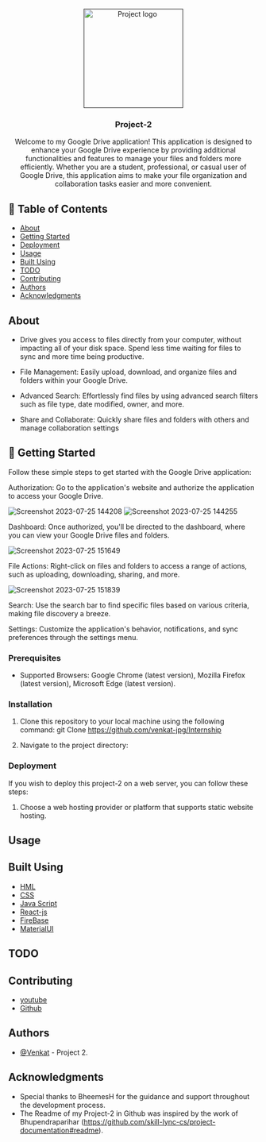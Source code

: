 <p align="center">
  <a href="" rel="noopener">
    <img width=200px height=200px src="https://tse3.mm.bing.net/th?id=OIP.1om7KvIn8q4gtAD-YXfD6AHaHA&pid=Api&P=0&h=180" alt="Project logo">
  </a>
</p>
<h3 align="center">Project-2</h3>
<div align="center">
 
</div>

<p align="center">  Welcome to my Google Drive application! This application is designed to enhance your Google Drive experience by providing additional functionalities and features to manage your files and folders more efficiently. Whether you are a student, professional, or casual user of Google Drive, this application aims to make your file organization and collaboration tasks easier and more convenient.
    <br> 
</p>

## 📝 Table of Contents
- [About](#about)
- [Getting Started](#getting_started)
- [Deployment](#deployment)
- [Usage](#usage)
- [Built Using](#built_using)
- [TODO](../TODO.md)
- [Contributing](../CONTRIBUTING.md)
- [Authors](#authors)
- [Acknowledgments](#acknowledgement)

##  About <a name = "about"></a>
- Drive gives you access to files directly from your computer, without impacting all of your disk space. Spend less time waiting for files to   sync and more time being productive.
- File Management: Easily upload, download, and organize files and folders within your Google Drive.

- Advanced Search: Effortlessly find files by using advanced search filters such as file type, date modified, owner, and more.

- Share and Collaborate: Quickly share files and folders with others and manage collaboration settings

## 🏁 Getting Started <a name="getting_started"></a>

Follow these simple steps to get started with the Google Drive application:

Authorization: Go to the application's website and authorize the application to access your Google Drive.

![Screenshot 2023-07-25 144208](https://github.com/venkat-jpg/Internship/assets/128593769/2bc98af1-0aaa-41e6-892e-e409ef6d95a9)
![Screenshot 2023-07-25 144255](https://github.com/venkat-jpg/Internship/assets/128593769/45e412ff-b790-4edf-8399-82d0eb709508)


Dashboard: Once authorized, you'll be directed to the dashboard, where you can view your Google Drive files and folders.

![Screenshot 2023-07-25 151649](https://github.com/venkat-jpg/Internship/assets/128593769/88bc9761-9ae9-4fdc-8c2f-f8016fbcc2fa)

File Actions: Right-click on files and folders to access a range of actions, such as uploading, downloading, sharing, and more.

![Screenshot 2023-07-25 151839](https://github.com/venkat-jpg/Internship/assets/128593769/fb9eb3b0-87fe-4b38-b692-f716ae1ac5d0)


Search: Use the search bar to find specific files based on various criteria, making file discovery a breeze.

Settings: Customize the application's behavior, notifications, and sync preferences through the settings menu.

### Prerequisites

- Supported Browsers: Google Chrome (latest version), Mozilla Firefox (latest version), Microsoft Edge (latest version).

### Installation

1. Clone this repository to your local machine using the following command:
git Clone https://github.com/venkat-jpg/Internship

2. Navigate to the project directory:


### Deployment

If you wish to deploy this project-2 on a web server, you can follow these steps:

1. Choose a web hosting provider or platform that supports static website hosting.


## Usage <a name="usage"></a>



## Built Using <a name="built_using"></a>

- [HML](https://code.visualstudio.com/download)
- [CSS](https://code.visualstudio.com/download)
- [Java Script](https://code.visualstudio.com/download)
- [React-js](https://code.visualstudio.com/download)
- [FireBase](https://console.firebase.google.com/u/0/project/drive-clone-38a94/overview)
- [MaterialUI](https://mui.com/material-ui/material-icons/?query=app&selected=Apps)

## TODO

## Contributing

- [youtube](https://www.youtube.com/watch?v=0YFrGy_mzjY&t=5925s)
- [Github](https://github.com/skill-lync-cs/project-documentation#readme)

## Authors <a name="authors"></a>

- [@Venkat](https://github.com/venkat-jpg) - Project 2.

## Acknowledgments <a name="acknowledgement"></a>

- Special thanks to BheemesH for the guidance and support throughout the development process.
- The Readme of my Project-2 in Github was inspired by the work of Bhupendraparihar (https://github.com/skill-lync-cs/project-documentation#readme).

